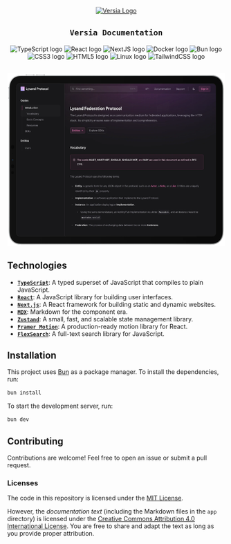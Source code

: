 

<p align="center">
  <a href="https://versia.pub"><img src="https://cdn.versia.pub/branding/logo-dark.svg" alt="Versia Logo" height="110"></a>
</p>


<h2 align="center">
  <strong><code>Versia Documentation</code></strong>
</h2>

<div align="center">
    <img src="https://cdn.jsdelivr.net/gh/devicons/devicon@latest/icons/typescript/typescript-original.svg" height="42" width="52" alt="TypeScript logo">
    <img src="https://cdn.jsdelivr.net/gh/devicons/devicon/icons/react/react-original.svg" height="42" width="52" alt="React logo">
    <img src="https://cdn.jsdelivr.net/gh/devicons/devicon/icons/nextjs/nextjs-original.svg" height="42" width="52" alt="NextJS logo">
    <img src="https://cdn.jsdelivr.net/gh/devicons/devicon/icons/docker/docker-original.svg" height="42" width="52" alt="Docker logo">
    <img src="https://cdn.jsdelivr.net/gh/devicons/devicon/icons/bun/bun-original.svg" height="42" width="52" alt="Bun logo">
    <img src="https://cdn.jsdelivr.net/gh/devicons/devicon/icons/css3/css3-original.svg" height="42" width="52" alt="CSS3 logo">
    <img src="https://cdn.jsdelivr.net/gh/devicons/devicon/icons/html5/html5-original.svg" height="42" width="52" alt="HTML5 logo">
    <img src="https://cdn.jsdelivr.net/gh/devicons/devicon/icons/linux/linux-original.svg" height="42" width="52" alt="Linux logo">
    <img src="https://cdn.jsdelivr.net/gh/devicons/devicon/icons/tailwindcss/tailwindcss-original.svg" height="42" width="52" alt="TailwindCSS logo">
</div>

<br/>

<p align="center">
    <img src="public/screenshots/framed/ipad-home.webp" alt="Versia on an iPad" height="400">
</p>

## Technologies

- [**`TypeScript`**](https://www.typescriptlang.org/): A typed superset of JavaScript that compiles to plain JavaScript.
- [**`React`**](https://reactjs.org/): A JavaScript library for building user interfaces.
- [**`Next.js`**](https://nextjs.org/): A React framework for building static and dynamic websites.
- [**`MDX`**](https://mdxjs.com/): Markdown for the component era.
- [**`Zustand`**](https://zustand.surge.sh/): A small, fast, and scalable state management library.
- [**`Framer Motion`**](https://www.framer.com/motion/): A production-ready motion library for React.
- [**`FlexSearch`**](https://flexsearch.net/): A full-text search library for JavaScript.

## Installation

This project uses [Bun](https://bun.sh) as a package manager. To install the dependencies, run:

```bash
bun install
```

To start the development server, run:

```bash
bun dev
```

## Contributing

Contributions are welcome! Feel free to open an issue or submit a pull request.

### Licenses

The code in this repository is licensed under the [MIT License](
https://opensource.org/licenses/MIT).

However, the *documentation text* (including the Markdown files in the `app` directory) is licensed under the [Creative Commons Attribution 4.0 International License](https://creativecommons.org/licenses/by/4.0/). You are free to share and adapt the text as long as you provide proper attribution.